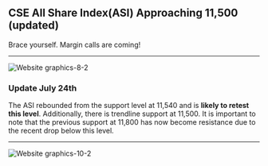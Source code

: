 ## CSE All Share Index(ASI) Approaching 11,500 (updated)

Brace yourself. Margin calls are coming!

---

![Website graphics-8-2](https://github.com/user-attachments/assets/c57977a0-bccb-444d-aba7-f9b4115dc4da)

### Update July 24th

The ASI rebounded from the support level at 11,540 and is **likely to retest this level**. Additionally, there is trendline support at 11,500. It is important to note that the previous support at 11,800 has now become resistance due to the recent drop below this level.

---

![Website graphics-10-2](https://github.com/user-attachments/assets/ded6ec0b-28ba-40de-a3b6-277b1e4ac969)





